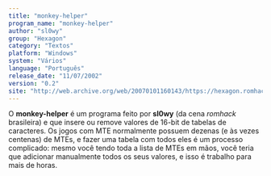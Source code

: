 ```yaml
---
title: "monkey-helper"
program_name: "monkey-helper"
author: "sl0wy"
group: "Hexagon"
category: "Textos"
platform: "Windows"
system: "Vários"
language: "Português"
release_date: "11/07/2002"
version: "0.2"
site: "http://web.archive.org/web/20070101160143/https://hexagon.romhack.net// (fora do ar)"
---
```

O <b>monkey-helper</b> é um programa feito por <b>sl0wy</b> (da cena <i>romhack</i> brasileira) e que insere ou remove valores de 16-bit de tabelas de caracteres. Os jogos com MTE normalmente possuem dezenas (e às vezes centenas) de MTEs, e fazer uma tabela com todos eles é um processo complicado: mesmo você tendo toda a lista de MTEs em mãos, você teria que adicionar manualmente todos os seus valores, e isso é trabalho para mais de horas.
